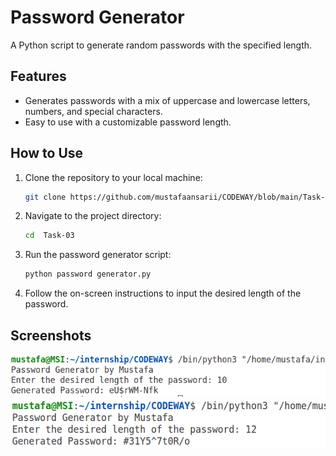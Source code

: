 # Password Generator

A Python script to generate random passwords with the specified length.

## Features

- Generates passwords with a mix of uppercase and lowercase letters, numbers, and special characters.
- Easy to use with a customizable password length.

## How to Use

1. Clone the repository to your local machine:

    ```bash
    git clone https://github.com/mustafaansarii/CODEWAY/blob/main/Task-03/password%20generator.py
    ```

2. Navigate to the project directory:

    ```bash
    cd  Task-03
    ```

3. Run the password generator script:

    ```bash
    python password generator.py
    ```

4. Follow the on-screen instructions to input the desired length of the password.

## Screenshots

![Input Example](assets/pass2.png)
![Input Example](assets/pass1.png)

